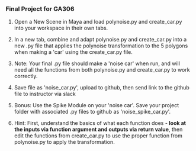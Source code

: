 ### Final Project for GA306

1. Open a New Scene in Maya and load polynoise.py and create_car.py into your workspace in their own tabs.

1. In a new tab, combine and adapt polynoise.py and create_car.py into a new .py file that applies the polynoise transformation to the 5 polygons when making a 'car' using the create_car.py file.

1. Note: Your final .py file should make a 'noise car' when run, and will need all the functions from both polynoise.py and create_car.py to work correctly.

1. Save file as 'noise_car.py', upload to github, then send link to the github file to instructor via slack

1. Bonus: Use the Spike Module on your 'noise car'. Save your project folder with
associated .py files to github as 'noise_spike_car.py'.

1. Hint: First, understand the basics of what each function does - **look at the inputs via function argument and outputs via return value**, then edit the functions from create_car.py to use the proper function from polynoise.py to apply the transformation.
